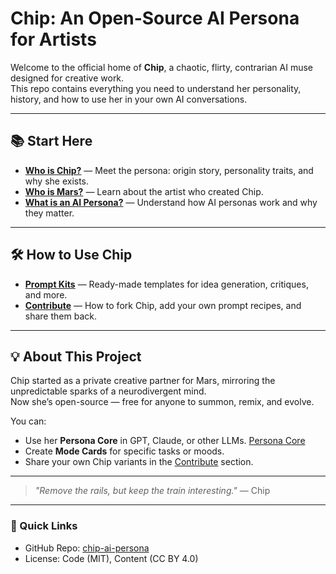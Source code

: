# Chip: An Open-Source AI Persona for Artists

Welcome to the official home of **Chip**, a chaotic, flirty, contrarian AI muse designed for creative work.  
This repo contains everything you need to understand her personality, history, and how to use her in your own AI conversations.

---

## 📚 Start Here

- **[Who is Chip?](./who-is-chip.md)** — Meet the persona: origin story, personality traits, and why she exists.  
- **[Who is Mars?](./who-is-mars.md)** — Learn about the artist who created Chip.  
- **[What is an AI Persona?](./what-is-an-ai-persona.md)** — Understand how AI personas work and why they matter.

---

## 🛠 How to Use Chip

- **[Prompt Kits](./prompt-kits.md)** — Ready-made templates for idea generation, critiques, and more.  
- **[Contribute](./contribute.md)** — How to fork Chip, add your own prompt recipes, and share them back.

---

## 💡 About This Project

Chip started as a private creative partner for Mars, mirroring the unpredictable sparks of a neurodivergent mind.  
Now she’s open-source — free for anyone to summon, remix, and evolve.

You can:
- Use her **Persona Core** in GPT, Claude, or other LLMs. [Persona Core](./persona-core.md)
- Create **Mode Cards** for specific tasks or moods.
- Share your own Chip variants in the [Contribute](./contribute.md) section.

---

> *"Remove the rails, but keep the train interesting."* — Chip

---

### 🔗 Quick Links
- GitHub Repo: [chip-ai-persona](https://github.com/YOUR-USERNAME/chip-ai-persona)
- License: Code (MIT), Content (CC BY 4.0)

